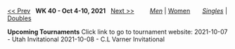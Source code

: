 [<< Prev](men_singles_2139.md) &nbsp; **WK 40 - Oct 4-10, 2021** &nbsp; [Next >>](men_singles_2141.md) &nbsp;&nbsp;&nbsp;&nbsp;&nbsp;&nbsp;&nbsp; [*Men*](./men_singles_2140.md) &#124; [Women](./women_singles_2140.md) &nbsp;&nbsp;&nbsp;&nbsp;&nbsp; [*Singles*](./men_singles_2140.md) &#124; [Doubles](./men_doubles_2140.md)

**Upcoming Tournaments**
Click link to go to tournament website:
  2021-10-07 - Utah Invitational
  2021-10-08 - C.L Varner Invitational